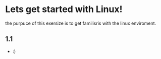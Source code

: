 # Lets get started with Linux! 
the purpuce of this exersize is to get familisris with the linux enviroment. 
## 1.1


- :)